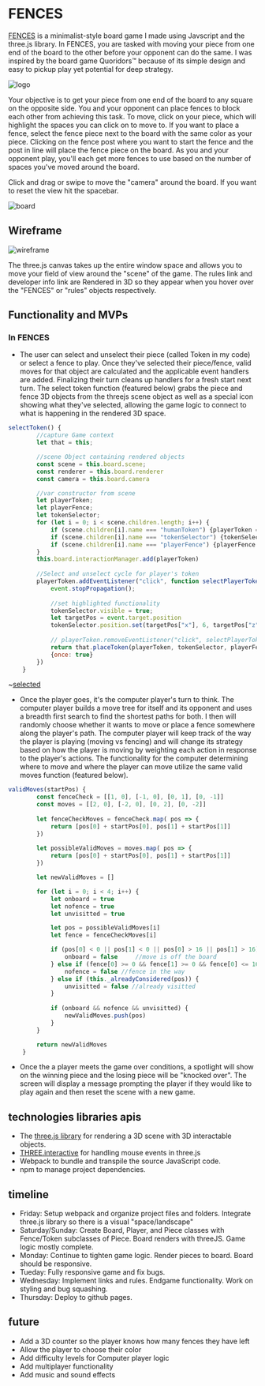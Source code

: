 # FENCES

[FENCES](https://thatmoonman.github.io/FENCES/) is a minimalist-style board game I made using Javscript and the three.js library. In FENCES, you are tasked with moving your piece from one end of the board to the other before your opponent can do the same. I was inspired by the board game Quoridors™️ because of its simple design and easy to pickup play yet potential for deep strategy.

![logo](./src/assets/images/logoscreenshot.png)

Your objective is to get your piece from one end of the board to any square on the opposite side. You and your opponent can place fences to block each other from achieving this task. To move, click on your piece, which will highlight the spaces you can click on to move to. If you want to place a fence, select the fence piece next to the board with the same color as your piece. Clicking on the fence post where you want to start the fence and the post in line will place the fence piece on the board. As you and your opponent play, you'll each get more fences to use based on the number of spaces you've moved around the board.

Click and drag or swipe to move the "camera" around the board. If you want to reset the view hit the spacebar.

![board](./src/assets/images/boardscreenshot.png)

## Wireframe

![wireframe](./src/assets/images/wireframe.png)

The three.js canvas takes up the entire window space and allows you to move your field of view around the "scene" of the game. The rules link and developer info link are Rendered in 3D so they appear when you hover over the "FENCES" or "rules" objects respectively.

## Functionality and MVPs

### In FENCES

* The user can select and unselect their piece (called Token in my code) or select a fence to play. Once they've selected their piece/fence, valid moves for that object are calculated and the applicable event handlers are added. Finalizing their turn cleans up handlers for a fresh start next turn. The select token function (featured below) grabs the piece and fence 3D objects from the threejs scene object as well as a special icon showing what they've selected, allowing the game logic to connect to what is happening in the rendered 3D space.

```js
selectToken() {
        //capture Game context
        let that = this;

        //scene Object containing rendered objects
        const scene = this.board.scene;
        const renderer = this.board.renderer
        const camera = this.board.camera

        //var constructor from scene
        let playerToken;
        let playerFence;
        let tokenSelector;
        for (let i = 0; i < scene.children.length; i++) {
            if (scene.children[i].name === "humanToken") {playerToken = scene.children[i]}
            if (scene.children[i].name === "tokenSelector") {tokenSelector = scene.children[i]}
            if (scene.children[i].name === "playerFence") {playerFence = scene.children[i]}
        }
        this.board.interactionManager.add(playerToken)
        
        //Select and unselect cycle for player's token
        playerToken.addEventListener("click", function selectPlayerToken(event) {
            event.stopPropagation();
            
            //set highlighted functionality
            tokenSelector.visible = true;
            let targetPos = event.target.position
            tokenSelector.position.set(targetPos["x"], 6, targetPos["z"]);
            
            // playerToken.removeEventListener("click", selectPlayerToken);
            return that.placeToken(playerToken, tokenSelector, playerFence), 
            {once: true}
        })        
    }
```

~[selected](./src/assets/images/selected.png)

* Once the player goes, it's the computer player's turn to think. The computer player builds a move tree for itself and its opponent and uses a breadth first search to find the shortest paths for both. I then will randomly choose whether it wants to move or place a fence somewhere along the player's path. The computer player will keep track of the way the player is playing (moving vs fencing) and will change its strategy based on how the player is moving by weighting each action in response to the player's actions. The functionality for the computer determining where to move and where the player can move utilize the same valid moves function (featured below).

```js
validMoves(startPos) {
        const fenceCheck = [[1, 0], [-1, 0], [0, 1], [0, -1]]
        const moves = [[2, 0], [-2, 0], [0, 2], [0, -2]]
 
        let fenceCheckMoves = fenceCheck.map( pos => {
            return [pos[0] + startPos[0], pos[1] + startPos[1]]
        })
        
        let possibleValidMoves = moves.map( pos => {
            return [pos[0] + startPos[0], pos[1] + startPos[1]]
        })

        let newValidMoves = []

        for (let i = 0; i < 4; i++) {
            let onboard = true
            let nofence = true
            let unvisitted = true

            let pos = possibleValidMoves[i]
            let fence = fenceCheckMoves[i]

            if (pos[0] < 0 || pos[1] < 0 || pos[0] > 16 || pos[1] > 16) {
                onboard = false     //move is off the board  
            } else if (fence[0] >= 0 && fence[1] >= 0 && fence[0] <= 16 && fence[1] <= 16 && !this._at(fence)) {
                nofence = false //fence in the way
            } else if (this._alreadyConsidered(pos)) {
                unvisitted = false //already visitted
            }
 
            if (onboard && nofence && unvisitted) {
                newValidMoves.push(pos)
            }
        }

        return newValidMoves
    }
```

* Once the a player meets the game over conditions, a spotlight will show on the winning piece and the losing piece will be "knocked over". The screen will display a message prompting the player if they would like to play again and then reset the scene with a new game.

## technologies libraries apis

* The [three.js library](https://threejs.org/) for rendering a 3D scene with 3D interactable objects.
* [THREE.interactive](https://github.com/markuslerner/THREE.Interactive) for handling mouse events in three.js
* Webpack to bundle and transpile the source JavaScript code.
* npm to manage project dependencies.

## timeline

* Friday: Setup webpack and organize project files and folders. Integrate three.js library so there is a visual "space/landscape"
* Saturday/Sunday: Create Board, Player, and Piece classes with Fence/Token subclasses of Piece. Board renders with threeJS. Game logic mostly complete.
* Monday: Continue to tighten game logic. Render pieces to board. Board should be responsive.
* Tueday: Fully responsive game and fix bugs.
* Wednesday: Implement links and rules. Endgame functionality. Work on styling and bug squashing.
* Thursday: Deploy to github pages.

## future

* Add a 3D counter so the player knows how many fences they have left
* Allow the player to choose their color
* Add difficulty levels for Computer player logic
* Add multiplayer functionality
* Add music and sound effects

